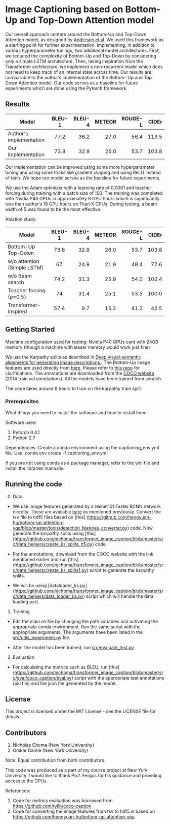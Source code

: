 # Image Captioning based on Bottom-Up and Top-Down Attention model

Our overall approach centers around the Bottom-Up and Top-Down Attention model, as designed by [Anderson et al](https://arxiv.org/pdf/1707.07998v3.pdf). We used this framework as a starting point for further experimentation, implementing, in addition to various hyperparameter tunings, two additional model architectures.
First, we reduced the complexity of Bottom-Up and Top-Down by considering only a simple LSTM architecture.
Then, taking inspiration from the Transformer architecture, we implement a non-recurrent model which does not need
to keep track of an internal state across time. Our results are comparable to the author’s implementation of the Bottom-
Up and Top Down Attention model. Our code serves as a baseline for future experiments which are done using the
Pytorch framework.

## Results

| Model       | BLEU-1 | BLEU-4 | METEOR | ROUGE-L | CIDEr |
| ------------- |:-------------:| -----:| -----:| -----:| -----:|
| Author's implementation | 77.2 | 36.2 | 27.0 | 56.4 | 113.5 |
| Our implementation | 73.8 | 32.9 | 26.0 | 53.7 | 103.8 |

Our implementation can be improved using some more hyperparameter tuning and using some tricks like gradient clipping and using ReLU instead of tanh. We hope our model serves as the baseline for future experiments.

We use the Adam optimizer with a learning rate of 0.0001 and teacher forcing during training with a batch size
of 100. The training was completed with Nvidia P40 GPUs in approximately 8 GPU hours which is significantly less than
author’s 18 GPU hours on Titan X GPUs. During testing, a beam width of 5 was found to be the most effective. 

Ablation study:

| Model       | BLEU-1 | BLEU-4 | METEOR | ROUGE-L | CIDEr |
| ------------- |:-------------:| -----:| -----:| -----:| -----:|
| Bottom-Up Top-Down | 73.8 | 32.9 | 26.0 | 53.7 | 103.8 |
| w/o attention (Simple LSTM) | 67 | 24.9 | 21.9 | 49.4 | 77.6 |
| w/o Beam search | 74.2 | 31.3 | 25.9 | 54.0 | 102.4 |
| Teacher forcing (p=0.5) | 74 | 31.4 | 25.1 | 53.5 | 100.0 |
| Transformer-inspired | 57.4 | 9.7 | 15.2 | 41.2 | 42.5 |



## Getting Started

Machine configuration used for testing: Nvidia P40 GPUs card with 24GB memory (though a machine with lesser memory would work just fine)

We use the Karpathy splits as described in [Deep visual-semantic alignments for generating image descriptions.](https://cs.stanford.edu/people/karpathy/cvpr2015.pdf). The Bottom-Up image features are used directly from [here](https://imagecaption.blob.core.windows.net/imagecaption/trainval.zip). Please refer to [this repo](https://github.com/peteanderson80/Up-Down-Captioner) for clarifications. The annotations are downloaded from the [COCO website](http://cocodataset.org/#download) (2014 train val annotations). All the models have been trained from scratch.


The code takes around 8 hours to train on the karpathy train split.

### Prerequisites

What things you need to install the software and how to install them

Software used:
1. Pytorch 0.4.1
2. Python 2.7

Dependencies: Create a conda environment using the captioning_env.yml file. Use: conda env create -f captioning_env.yml

If you are not using conda as a package manager, refer to the yml file and install the libraries manually.

## Running the code

0. Data
* We use image features generated by a resnet101 Faster RCNN network directly. These are available [here](https://imagecaption.blob.core.windows.net/imagecaption/trainval.zip) as mentioned previously. Convert the tsv file to hdf5 files based on [this] (https://github.com/hengyuan-hu/bottom-up-attention-vqa/blob/master/tools/detection_features_converter.py) code. Now generate the karpathy splits using [this] (https://github.com/njchoma/transformer_image_caption/blob/master/src/data_helpers/create_ks_splits_h5.py) code. 

* For the annotations, download from the COCO website with the link mentioned earlier and run [this] (https://github.com/njchoma/transformer_image_caption/blob/master/src/data_helpers/create_ks_splits1.py) script to generate the karpathy splits.

* We will be using [dataloader_ks.py] (https://github.com/njchoma/transformer_image_caption/blob/master/src/data_helpers/data_loader_ks.py) script which will handle the data loading part.

1. Training
* Edit the main.sh file by changing the path variables and activating the appropriate conda environment.
Run the same script with the appropriate arguments. The arguments have been listed in the [src/utils_experiment.py](https://github.com/njchoma/transformer_image_caption/blob/master/src/utils_experiment.py) file. 

* After the model has been trained, run [src/evaluate_test.py](https://github.com/njchoma/transformer_image_caption/blob/master/src/evaluate_test.py)

2. Evaluation
* For calculating the metrics such as BLEU, run [this] (https://github.com/njchoma/transformer_image_caption/blob/master/src/eval/coco_caption/eval.py) script with the appropriate test annotations (pkl file) and the json file generated by the model.

## License
This project is licensed under the MIT License - see the LICENSE file for details

## Contributors

1. Nicholas Choma (New York University)
2. Omkar Damle (New York University)

Note: Equal contribution from both contributors.

This code was produced as a part of my course project at New York University. I would like to thank Prof. Fergus for his guidance and providing access to the GPUs.

References:
1. Code for metrics evaluation was borrowed from https://github.com/tylin/coco-caption
2. Code for converting the image features from tsv to hdf5 is based on https://github.com/hengyuan-hu/bottom-up-attention-vqa

